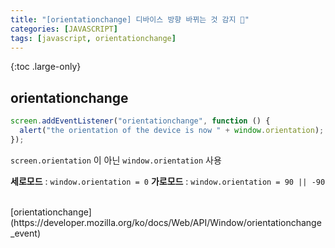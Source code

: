 ```yaml
---
title: "[orientationchange] 디바이스 방향 바뀌는 것 감지 🔁"
categories: [JAVASCRIPT]
tags: [javascript, orientationchange]
---
```


{:toc .large-only}

## orientationchange

```js
screen.addEventListener("orientationchange", function () {
  alert("the orientation of the device is now " + window.orientation);
});
```

`screen.orientation` 이 아닌 `window.orientation` 사용

**세로모드** : `window.orientation = 0`
**가로모드** : `window.orientation = 90 || -90`

<br/>
[orientationchange](https://developer.mozilla.org/ko/docs/Web/API/Window/orientationchange_event)
